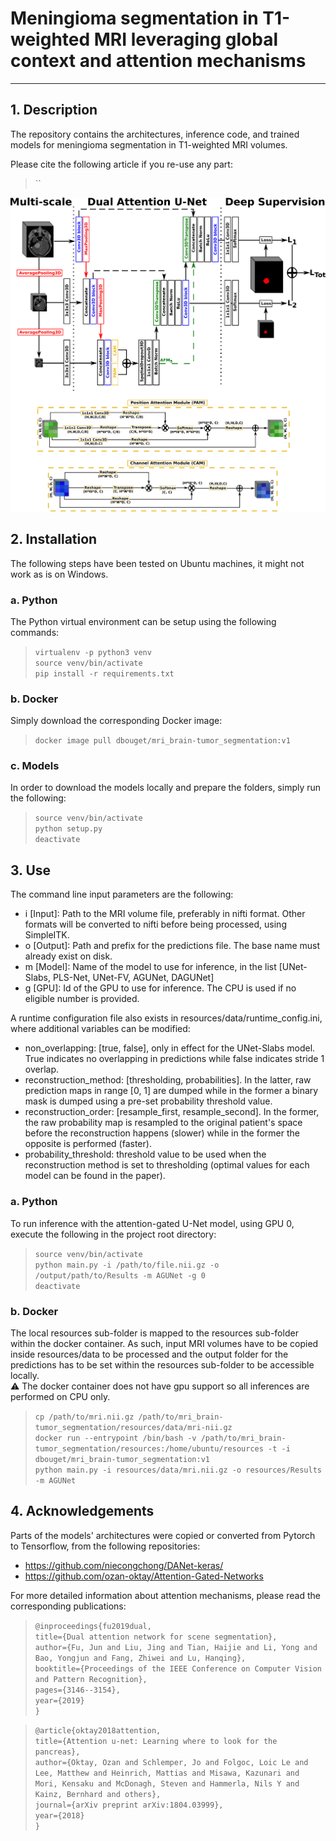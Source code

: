 # Meningioma segmentation in T1-weighted MRI leveraging global context and attention mechanisms
- - -

## 1. Description
The repository contains the architectures, inference code,
and trained models for meningioma segmentation in T1-weighted MRI volumes.

Please cite the following article if you re-use any part:
>``

![Dual attention guided U-Net architecture](resources/images/DAGUNet-Arch.png)

## 2. Installation
The following steps have been tested on Ubuntu machines, it might not work as is on Windows.  
### a. Python
The Python virtual environment can be setup using the following commands:  

> `virtualenv -p python3 venv`  
`source venv/bin/activate`  
`pip install -r requirements.txt`

### b. Docker
Simply download the corresponding Docker image:  

> `docker image pull dbouget/mri_brain-tumor_segmentation:v1`

### c. Models
In order to download the models locally and prepare the folders, simply run the following:   

> `source venv/bin/activate`  
`python setup.py`  
`deactivate`

## 3. Use
The command line input parameters are the following:
- i [Input]: Path to the MRI volume file, preferably in nifti format. Other formats will
  be converted to nifti before being processed, using SimpleITK.  
- o [Output]: Path and prefix for the predictions file. The base name must already exist
  on disk.
- m [Model]: Name of the model to use for inference, in the list [UNet-Slabs, PLS-Net, UNet-FV, AGUNet, DAGUNet] 
- g [GPU]: Id of the GPU to use for inference. The CPU is used if no eligible number is provided.

A runtime configuration file also exists in resources/data/runtime_config.ini,
where additional variables can be modified:  
- non_overlapping: [true, false], only in effect for the UNet-Slabs model. 
  True indicates no overlapping in predictions while false indicates stride 1 overlap.
- reconstruction_method: [thresholding, probabilities]. In the latter, raw prediction maps
  in range [0, 1] are dumped while in the former a binary mask is dumped using a pre-set
  probability threshold value.
- reconstruction_order: [resample_first, resample_second]. In the former, the raw probability map
  is resampled to the original patient's space before the reconstruction happens (slower) while
  in the former the opposite is performed (faster).  
- probability_threshold: threshold value to be used when the reconstruction method is set to thresholding
  (optimal values for each model can be found in the paper).
  
### a. Python
To run inference with the attention-gated U-Net model, using GPU 0, execute the following in the project root directory:  
> `source venv/bin/activate`  
`python main.py -i /path/to/file.nii.gz -o /output/path/to/Results -m AGUNet -g 0`  
`deactivate`

### b. Docker
The local resources sub-folder is mapped to the resources sub-folder within the docker container.
As such, input MRI volumes have to be copied inside resources/data to be processed and the output folder
for the predictions has to be set within the resources sub-folder to be accessible locally.  
:warning: The docker container does not have gpu support so all inferences are performed on CPU only.   

> `cp /path/to/mri.nii.gz /path/to/mri_brain-tumor_segmentation/resources/data/mri-nii.gz`    
`docker run --entrypoint /bin/bash -v /path/to/mri_brain-tumor_segmentation/resources:/home/ubuntu/resources -t -i dbouget/mri_brain-tumor_segmentation:v1`  
`python main.py -i resources/data/mri.nii.gz -o resources/Results -m AGUNet`  


## 4. Acknowledgements
Parts of the models' architectures were copied or converted from Pytorch to Tensorflow, from the following repositories:  
- https://github.com/niecongchong/DANet-keras/  
- https://github.com/ozan-oktay/Attention-Gated-Networks  

For more detailed information about attention mechanisms, please read the corresponding publications:

>`@inproceedings{fu2019dual,`  
  `title={Dual attention network for scene segmentation},`  
  `author={Fu, Jun and Liu, Jing and Tian, Haijie and Li, Yong and Bao, Yongjun and Fang, Zhiwei and Lu, Hanqing},`    
  `booktitle={Proceedings of the IEEE Conference on Computer Vision and Pattern Recognition},`  
  `pages={3146--3154},`  
  `year={2019}`  
`}`

>`@article{oktay2018attention,`  
  `title={Attention u-net: Learning where to look for the pancreas},`  
  `author={Oktay, Ozan and Schlemper, Jo and Folgoc, Loic Le and Lee, Matthew and Heinrich, Mattias and Misawa, Kazunari and Mori, Kensaku and McDonagh, Steven and Hammerla, Nils Y and Kainz, Bernhard and others},`  
  `journal={arXiv preprint arXiv:1804.03999},`  
  `year={2018}`  
`}`